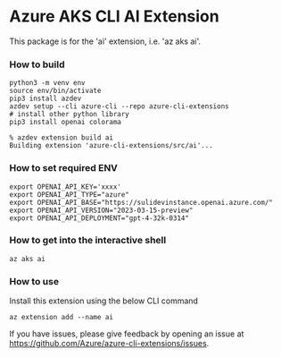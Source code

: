 # Azure AKS CLI AI Extension #
This package is for the 'ai' extension, i.e. 'az aks ai'.

### How to build ###
```
python3 -m venv env
source env/bin/activate
pip3 install azdev
azdev setup --cli azure-cli --repo azure-cli-extensions
# install other python library
pip3 install openai colorama
```
```
% azdev extension build ai
Building extension 'azure-cli-extensions/src/ai'...
```

### How to set required ENV ###

```
export OPENAI_API_KEY='xxxx'
export OPENAI_API_TYPE="azure"
export OPENAI_API_BASE="https://sulidevinstance.openai.azure.com/"
export OPENAI_API_VERSION="2023-03-15-preview"
export OPENAI_API_DEPLOYMENT="gpt-4-32k-0314"
```

### How to get into the interactive shell ###
```
az aks ai
```


### How to use ###
Install this extension using the below CLI command
```
az extension add --name ai
```


If you have issues, please give feedback by opening an issue at https://github.com/Azure/azure-cli-extensions/issues.

